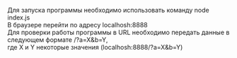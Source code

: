 Для запуска программы необходимо использовать команду node index.js <br/>
В браузере перейти по адресу localhosh:8888 <br/>
Для проверки работы программы в URL необходимо передать данные в следующем формате /?a=X&b=Y,  <br/>
где X и Y некоторые значения (localhosh:8888/?a=X&b=Y)
